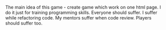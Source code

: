  The main idea of this game - create game which work on one html page. I do it just for training programming skills.
 Everyone should suffer. I suffer while refactoring code. My mentors suffer when code review. Players should suffer too.
